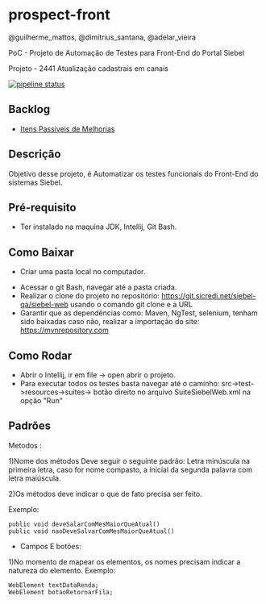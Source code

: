 # prospect-front
@guilherme_mattos, @dimitrius_santana, @adelar_vieira

PoC - Projeto de Automação de Testes para Front-End do Portal Siebel

Projeto - 2441 Atualização cadastrais em canais

[//Esta parte de cima precisa?]:#

[![pipeline status](https://git.sicredi.net/siebel-qa/siebel-web/badges/master/pipeline.svg)](https://git.sicredi.net/siebel-qa/siebel-web/commits/master)

## Backlog 
* [Itens Passiveis de Melhorias](src/test/resources/backlog_do_projeto/TODOLIST.md)


## Descrição
Objetivo desse projeto, é Automatizar os testes funcionais do Front-End do sistemas Siebel.

[//Quantos sistemas siebel existem no sicredi?]:#

## Pré-requisito
- Ter instalado na maquina JDK, Intellij, Git Bash.

[//Qual versao do JDK? Seria legal ter o link para baixar estas ferramentas. da para usar que nem "Itens passiveis de melhoria" ]:#

## Como Baixar
- Criar uma pasta local no computador.

[//Algum lugar recomentado? Exemplo? ]:#

- Acessar o git Bash, navegar até a pasta criada.
- Realizar o clone do projeto no repositório: https://git.sicredi.net/siebel-qa/siebel-web usando o comando git clone e a URL
- Garantir que as dependências como: Maven, NgTest, selenium, tenham sido baixadas caso não, realizar a importação do site: https://mvnrepository.com

[//Será que não precisava comentar algo sobre o settings do Sicredi? ]:#

## Como Rodar
- Abrir o Intellij, ir em file -> open abrir o projeto.
- Para executar todos os testes basta navegar até o caminho: src->test->resources->suites-> botão direito no arquivo SuiteSiebelWeb.xml na opção "Run"


## Padrões
Metodos : 

1)Nome dos métodos Deve seguir o seguinte padrão: Letra minúscula na primeira letra,  caso for nome compasto, a inicial da segunda palavra com letra maiúscula. 

[//Este padrão de letra minuscula e letra maiscula é chamado de camel Case na traduçao seria letra camelo por causa do animal ]:#
[//Cuidar as quebras de linhas para ficar mais legivel o texto. ]:#
2)Os métodos deve indicar o que de fato precisa ser feito.

[//SHOWWWW!!! Só nesse caso vc estava se referindo aos métodos de com a anotaçao @test correto?]:#
   
Exemplo:
````
public void deveSalarComMesMaiorQueAtual()
public void naoDeveSalvarComMesMaiorQueAtual()
````

[//Acho que no primeiro vc digitou errado depois ajusta, este exemplo ficou muito bom. Parabéns. ]:#
- Campos E botões:

[//Campos e botoes de onde? talve precise de um pouco mais de detalhes. ]:#
1)No momento de mapear os elementos, os nomes precisam indicar a natureza do elemento.
Exemplo:
````
WebElement textDataRenda;
WebElement botaoRetornarFila;
````


